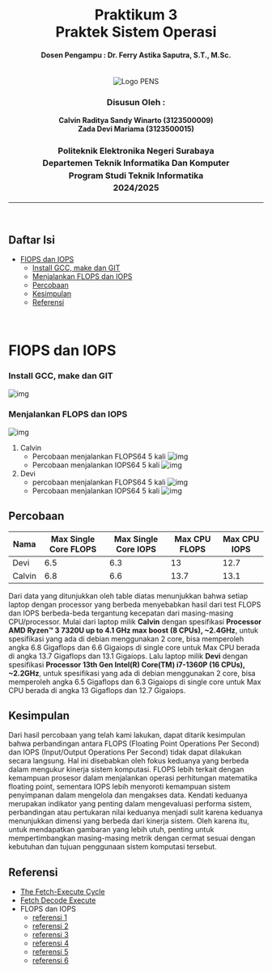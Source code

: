 <div align="center">
  <h1 style="text-align: center;font-weight: bold">Praktikum 3<br>Praktek Sistem Operasi</h1>
  <h4 style="text-align: center;">Dosen Pengampu : Dr. Ferry Astika Saputra, S.T., M.Sc.</h4>
</div>
<br />
<div align="center">
  <img src="../assets/week-1/logo_pens.png" alt="Logo PENS">
  <h3 style="text-align: center;">Disusun Oleh :</h3>
  <p style="text-align: center;">
    <strong>Calvin Raditya Sandy Winarto (3123500009)</strong><br>
    <strong>Zada Devi Mariama (3123500015)</strong>
  </p>

<h3 style="text-align: center;line-height: 1.5">Politeknik Elektronika Negeri Surabaya<br>Departemen Teknik Informatika Dan Komputer<br>Program Studi Teknik Informatika<br>2024/2025</h3>
  <hr>
</div>
<br>

## Daftar Isi

- [FlOPS dan IOPS](#flops-dan-iops)
    - [Install GCC, make dan GIT](#install-gcc-make-dan-git)
    - [Menjalankan FLOPS dan IOPS](#menjalankan-flops-dan-iops)
  - [Percobaan](#percobaan)
  - [Kesimpulan](#kesimpulan)
  - [Referensi](#referensi)


<br>

# FlOPS dan IOPS

### Install GCC, make dan GIT

![img](../assets/week-3/1.jpeg)

### Menjalankan FLOPS dan IOPS

![img](../assets/week-3/2.jpeg)

1. Calvin
   - Percobaan menjalankan FLOPS64 5 kali
   ![img](../assets/week-3/flops_calvin.jpeg)
   - Percobaan menjalankan IOPS64 5 kali
   ![img](../assets/week-3/iops_calvin.jpeg)
3. Devi
   - percobaan menjalankan FLOPS64 5 kali
   ![img](../assets/week-3/flops_devi.png)
   - Percobaan menjalankan IOPS64 5 kali
   ![img](../assets/week-3/iops_devi.png)

## Percobaan

| Nama | Max Single Core FLOPS | Max Single Core IOPS | Max CPU FLOPS | Max CPU IOPS |
| ------------ | --------------------- | -------------------- | ------------- | ------------- |
| Devi        | 6.5                   | 6.3                   | 13            | 12.7          |
| Calvin      | 6.8                   | 6.6                   | 13.7          | 13.1          |


Dari data yang ditunjukkan oleh table diatas menunjukkan bahwa setiap laptop dengan processor yang berbeda menyebabkan hasil dari test FLOPS dan IOPS berbeda-beda tergantung kecepatan dari masing-masing CPU/processor.
Mulai dari laptop milik **Calvin** dengan spesifikasi **Processor AMD Ryzen™ 3 7320U up to 4.1 GHz max boost (8 CPUs), ~2.4GHz**, untuk spesifikasi yang ada di debian menggunakan 2 core, bisa memperoleh angka 6.8 Gigaflops dan 6.6 Gigaiops di single core untuk Max CPU berada di angka 13.7 Gigaflops dan 13.1 Gigaiops.
Lalu laptop milik **Devi** dengan spesifikasi **Processor 13th Gen Intel(R) Core(TM) i7-1360P (16 CPUs), ~2.2GHz**, untuk spesifikasi yang ada di debian menggunakan 2 core, bisa memperoleh angka 6.5 Gigaflops dan 6.3 Gigaiops di single core untuk Max CPU berada di angka 13 Gigaflops dan 12.7 Gigaiops.

## Kesimpulan

Dari hasil percobaan yang telah kami lakukan, dapat ditarik kesimpulan bahwa perbandingan antara FLOPS (Floating Point Operations Per Second) dan IOPS (Input/Output Operations Per Second) tidak dapat dilakukan secara langsung. Hal ini disebabkan oleh fokus keduanya yang berbeda dalam mengukur kinerja sistem komputasi. FLOPS lebih terkait dengan kemampuan prosesor dalam menjalankan operasi perhitungan matematika floating point, sementara IOPS lebih menyoroti kemampuan sistem penyimpanan dalam mengelola dan mengakses data. Kendati keduanya merupakan indikator yang penting dalam mengevaluasi performa sistem, perbandingan atau pertukaran nilai keduanya menjadi sulit karena keduanya menunjukkan dimensi yang berbeda dari kinerja sistem. Oleh karena itu, untuk mendapatkan gambaran yang lebih utuh, penting untuk mempertimbangkan masing-masing metrik dengan cermat sesuai dengan kebutuhan dan tujuan penggunaan sistem komputasi tersebut.

## Referensi

- [The Fetch-Execute Cycle](https://www.youtube.com/watch?v=Z5JC9Ve1sfI)
- [Fetch Decode Execute](https://www.youtube.com/watch?v=jFDMZpkUWCw)
- FLOPS dan IOPS
  - [referensi 1](https://static.buku.kemdikbud.go.id/content/pdf/bukuteks/kurikulum21/Informatika-KLS-X-Sem-1.pdf)
  - [referensi 2](https://teknogram.id/kamus/cpu/)
  - [referensi 3](https://blogs.powercode.id/apa-itu-compiler-pengertianfungsitahapan-dan-contohnya/)
  - [referensi 4](https://www.mikirbae.com/2016/09/peranan-dan-fungsi-sistem-operasi.html)
  - [referensi 5](https://toffeedev.com/blog/website/fungsi-sistem-operasi/)
  - [referensi 6](https://www.niagahoster.co.id/blog/bahasa-pemrograman/)
